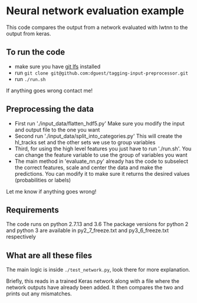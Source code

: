 Neural network evaluation example
=================================

This code compares the output from a network evaluated with lwtnn to
the output from keras.

To run the code
---------------

 - make sure you have [git lfs][1] installed
 - run `git clone git@github.com:dguest/tagging-input-preprocessor.git`
 - run `./run.sh`

If anything goes wrong contact me!

Preprocessing the data
-----------------------

 - First run './input_data/flatten_hdf5.py' Make sure you modify the input and output file to the one you want
 - Second run './input_data/split_into_categories.py' This will create the hl_tracks set and the other sets we use to group variables
 - Third, for using the high level features you just have to run './run.sh'. You can change the feature variable to use the group of variables you want
 - The main method in 'evaluate_nn.py' already has the code to subselect the correct features, scale and center the data and make the predictions. You can modify it to make sure it returns the desired values (probabilities or labels)

Let me know if anything goes wrong!

Requirements
-----------------------
The code runs on python 2.7.13 and 3.6
The package versions for python 2 and python 3 are available in py2_7_freeze.txt and py3_6_freeze.txt respectively


What are all these files
------------------------

The main logic is inside `./test_network.py`, look there for more
explanation.

Briefly, this reads in a trained Keras network along with a file where
the network outputs have already been added. It then compares the two
and prints out any mismatches.

[1]: https://git-lfs.github.com/
